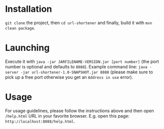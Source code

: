 # Installation

`git clone` the project, then `cd url-shortener` and finally, build it with `mvn clean package`.

# Launching

Execute it with `java -jar JARFILENAME-VERSION.jar [port number]` (the port number is optional and defaults to `8088`).
Example command line: `java -server -jar url-shortener-1.0-SNAPSHOT.jar 8088` (please make sure to pick up a free port otherwise you get an `Address in use` error).

# Usage

For usage guidelines, please follow the instructions above and then open `/help.html` URL in your favorite browser. E.g. open this page: `http://localhost:8088/help.html`.
